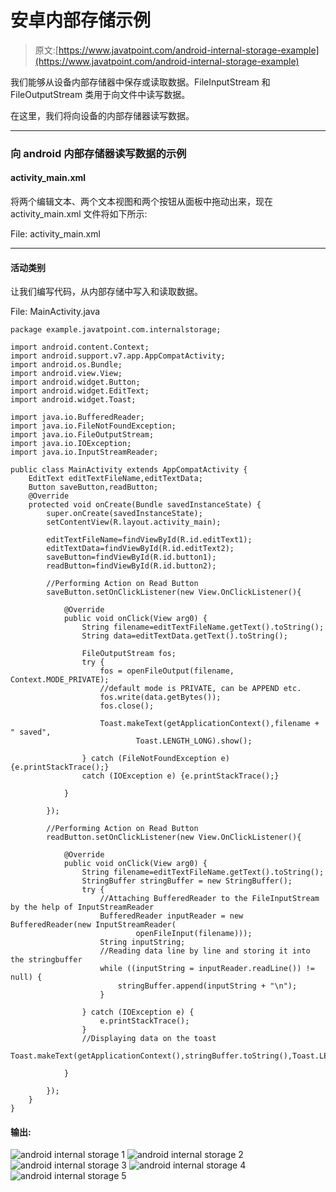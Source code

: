 # 安卓内部存储示例

> 原文:[https://www.javatpoint.com/android-internal-storage-example](https://www.javatpoint.com/android-internal-storage-example)

我们能够从设备内部存储器中保存或读取数据。FileInputStream 和 FileOutputStream 类用于向文件中读写数据。

在这里，我们将向设备的内部存储器读写数据。

* * *

### 向 android 内部存储器读写数据的示例

#### activity_main.xml

将两个编辑文本、两个文本视图和两个按钮从面板中拖动出来，现在 activity_main.xml 文件将如下所示:

File: activity_main.xml

* * *

#### 活动类别

让我们编写代码，从内部存储中写入和读取数据。

File: MainActivity.java

```
package example.javatpoint.com.internalstorage;

import android.content.Context;
import android.support.v7.app.AppCompatActivity;
import android.os.Bundle;
import android.view.View;
import android.widget.Button;
import android.widget.EditText;
import android.widget.Toast;

import java.io.BufferedReader;
import java.io.FileNotFoundException;
import java.io.FileOutputStream;
import java.io.IOException;
import java.io.InputStreamReader;

public class MainActivity extends AppCompatActivity {
    EditText editTextFileName,editTextData;
    Button saveButton,readButton;
    @Override
    protected void onCreate(Bundle savedInstanceState) {
        super.onCreate(savedInstanceState);
        setContentView(R.layout.activity_main);

        editTextFileName=findViewById(R.id.editText1);
        editTextData=findViewById(R.id.editText2);
        saveButton=findViewById(R.id.button1);
        readButton=findViewById(R.id.button2);

        //Performing Action on Read Button
        saveButton.setOnClickListener(new View.OnClickListener(){

            @Override
            public void onClick(View arg0) {
                String filename=editTextFileName.getText().toString();
                String data=editTextData.getText().toString();

                FileOutputStream fos;
                try {
                    fos = openFileOutput(filename, Context.MODE_PRIVATE);
                    //default mode is PRIVATE, can be APPEND etc.
                    fos.write(data.getBytes());
                    fos.close();

                    Toast.makeText(getApplicationContext(),filename + " saved",
                            Toast.LENGTH_LONG).show();

                } catch (FileNotFoundException e) {e.printStackTrace();}
                catch (IOException e) {e.printStackTrace();}

            }

        });

        //Performing Action on Read Button
        readButton.setOnClickListener(new View.OnClickListener(){

            @Override
            public void onClick(View arg0) {
                String filename=editTextFileName.getText().toString();
                StringBuffer stringBuffer = new StringBuffer();
                try {
                    //Attaching BufferedReader to the FileInputStream by the help of InputStreamReader
                    BufferedReader inputReader = new BufferedReader(new InputStreamReader(
                            openFileInput(filename)));
                    String inputString;
                    //Reading data line by line and storing it into the stringbuffer
                    while ((inputString = inputReader.readLine()) != null) {
                        stringBuffer.append(inputString + "\n");
                    }

                } catch (IOException e) {
                    e.printStackTrace();
                }
                //Displaying data on the toast
            Toast.makeText(getApplicationContext(),stringBuffer.toString(),Toast.LENGTH_LONG).show();

            }

        });
    }
}

```

#### 输出:

![android internal storage 1](../Images/fa3ac7569f83fdf3f6d54e2a555dca2a.png) ![android internal storage 2](../Images/b01ececb0e4770256447da7dcad525fd.png) ![android internal storage 3](../Images/07bcadf19a677c876b3ba2180172a330.png) ![android internal storage 4](../Images/a4e11678af8527baca520c34e25daeea.png) ![android internal storage 5](../Images/9a056bf186d067094ef8ccce8a6c5808.png)